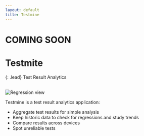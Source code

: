 ```yaml
---
layout: default
title: Testmine
---
```


<h1 class="pull-right"><span class="label label-grey">COMING SOON</span></h1>

# Testmite

{: .lead}
Test Result Analytics

<br />
  
<img src="/hive-ci/images/testmite-regressions-01.png" class="col-md-6 pull-right img-responsive" alt="Regression view">

Testmine is a test result analytics application:

* Aggregate test results for simple analysis
* Keep historic data to check for regressions and study trends
* Compare results across devices
* Spot unreliable tests

    
<br />
<br />
<br />
<br />
<br />
<br />  
  
